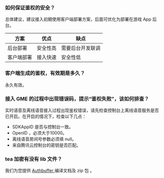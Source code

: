

### 如何保证鉴权的安全？
总体建议，建议接入初期使用客户端部署方案，后面可优化为部署在游戏 App 后台。

| 方案       | 优点     | 缺点             |
| ---------- | -------- | ---------------- |
| 后台部署   | 安全性高 | 需要后台开发联调 |
| 客户端部署 | 接入快速 | 安全性低         |


### 客户端生成的鉴权，有效期是多久？
永久有效。

###  接入 GME 的过程中出现错误码，提示“鉴权失败”，该如何排查？
实时语音及离线语音接入过程出现鉴权错误，请先检查控制台上离线语音服务是否已开启。在开启的情况下，检查以下几点：
- SDKAppID 是否与控制台一致。
- OpenID ，必须大于10000。
- 离线语音房间号参数必须填 null。
- 来自腾讯云控制台的密钥是否匹配。



### tea 加密有没有 lib 文件？

我们为您提供 [Authbuffer ](https://cloud.tencent.com/document/product/607/30281) 编译文档及 zip 包 。
